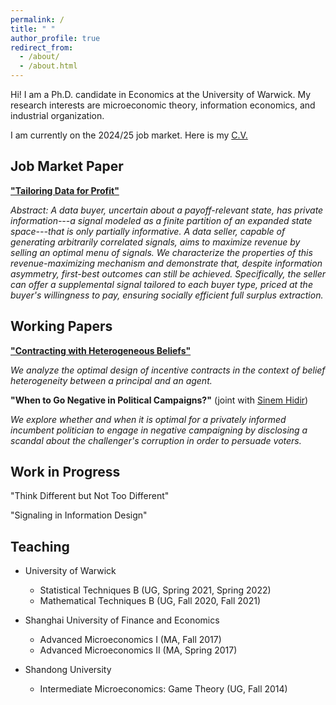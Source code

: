 ```yaml
---
permalink: /
title: " "
author_profile: true
redirect_from: 
  - /about/
  - /about.html
---
```


Hi! I am a Ph.D. candidate in Economics at the University of Warwick. My research interests are microeconomic theory, information economics, and industrial organization.

I am currently on the 2024/25 job market. Here is my [C.V.](../files/cv_xueying_zhao.pdf)

## Job Market Paper

[**"Tailoring Data for Profit"**](../files/tailoring_data_xueying_jmp.pdf)

 *Abstract: A data buyer, uncertain about a payoff-relevant state, has private information---a signal modeled as a finite partition of an expanded state space---that is only partially informative. A data seller, capable of generating arbitrarily correlated signals, aims to maximize revenue by selling an optimal menu of signals. We characterize the properties of this revenue-maximizing mechanism and demonstrate that, despite information asymmetry, first-best outcomes can still be achieved. Specifically, the seller can offer a supplemental signal tailored to each buyer type, priced at the buyer's willingness to pay, ensuring socially efficient full surplus extraction.* 

## Working Papers

[**"Contracting with Heterogeneous Beliefs"**](../files/heterogeneous_beliefs_xueying.pdf)

 *We analyze the optimal design of incentive contracts in the context of belief heterogeneity between a principal and an agent.*

**"When to Go Negative in Political Campaigns?"** (joint with [Sinem Hidir](https://warwick.ac.uk/fac/soc/economics/staff/shidir/)) 

 *We explore whether and when it is optimal for a privately informed incumbent politician to engage in negative campaigning by disclosing a scandal about the challenger's corruption in order to persuade voters.*

## Work in Progress

"Think Different but Not Too Different"

"Signaling in Information Design"

## Teaching

* University of Warwick

   * Statistical Techniques B (UG, Spring 2021, Spring 2022)
   * Mathematical Techniques B (UG, Fall 2020, Fall 2021)

* Shanghai University of Finance and Economics

   * Advanced Microeconomics I (MA, Fall 2017)
   * Advanced Microeconomics II (MA, Spring 2017)

* Shandong University

   * Intermediate Microeconomics: Game Theory (UG, Fall 2014)
